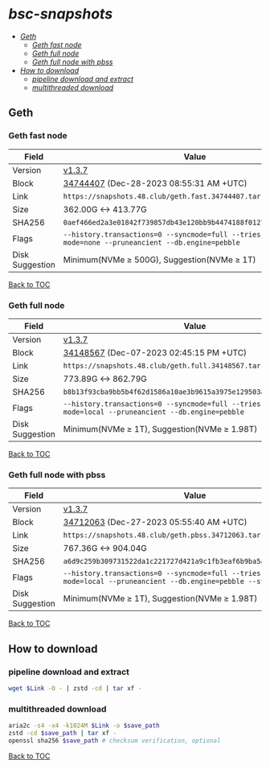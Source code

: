 # *bsc-snapshots*


- *[Geth](#geth)*
    - *[Geth fast node](#geth-fast-node)*
    - *[Geth full node](#geth-full-node)*
    - *[Geth full node with pbss](#geth-full-node-with-pbss)*
- *[How to download](#how-to-download)*
    - *[pipeline download and extract](#pipeline-download-and-extract)*
    - *[multithreaded download](#multithreaded-download)*

## Geth
### Geth fast node

| Field |Value |
| --- | --- |
| Version | [v1.3.7](https://github.com/bnb-chain/bsc/releases/tag/v1.3.7) |
| Block | [34744407](https://bscscan.com/block/34744407) (Dec-28-2023 08:55:31 AM +UTC) |
| Link | `https://snapshots.48.club/geth.fast.34744407.tar.zst` |
| Size | 362.00G <-> 413.77G |
| SHA256 | `0aef466ed2a3e01842f739857db43e120bb9b4474188f012755ba8e4a5f873bf` |
| Flags | `--history.transactions=0 --syncmode=full --tries-verify-mode=none --pruneancient --db.engine=pebble` |
| Disk Suggestion | Minimum(NVMe ≥ 500G), Suggestion(NVMe ≥ 1T)|

[Back to TOC](#bsc-snapshots)

### Geth full node

| Field |Value |
| --- | --- |
| Version | [v1.3.7](https://github.com/bnb-chain/bsc/releases/tag/v1.3.7) |
| Block | [34148567](https://bscscan.com/block/34148567) (Dec-07-2023 02:45:15 PM +UTC) |
| Link | `https://snapshots.48.club/geth.full.34148567.tar.zst` |
| Size | 773.89G <-> 862.79G |
| SHA256 | `b8b13f93cba9bb5b4f62d1586a10ae3b9615a3975e129503ab8692dff698bae0` |
| Flags | `--history.transactions=0 --syncmode=full --tries-verify-mode=local --pruneancient --db.engine=pebble` |
| Disk Suggestion | Minimum(NVMe ≥ 1T), Suggestion(NVMe ≥ 1.98T)|

[Back to TOC](#bsc-snapshots)

### Geth full node with pbss

| Field |Value |
| --- | --- |
| Version | [v1.3.7](https://github.com/bnb-chain/bsc/releases/tag/v1.3.7) |
| Block | [34712063](https://bscscan.com/block/34712063) (Dec-27-2023 05:55:40 AM +UTC) |
| Link | `https://snapshots.48.club/geth.pbss.34712063.tar.zst` |
| Size | 767.36G <-> 904.04G |
| SHA256 | `a6d9c259b309731522da1c221727d421a9c1fb3eaf6b9ba5a0c9d7aa3904d8b4` |
| Flags | `--history.transactions=0 --syncmode=full --tries-verify-mode=local --pruneancient --db.engine=pebble --state.scheme=path` |
| Disk Suggestion | Minimum(NVMe ≥ 1T), Suggestion(NVMe ≥ 1.98T)|

[Back to TOC](#bsc-snapshots)

## How to download
### pipeline download and extract

```bash
wget $Link -O - | zstd -cd | tar xf -
```

### multithreaded download

```bash
aria2c -s4 -x4 -k1024M $Link -o $save_path
zstd -cd $save_path | tar xf -
openssl sha256 $save_path # checksum verification, optional
```

[Back to TOC](#bsc-snapshots)

